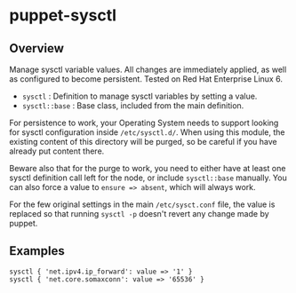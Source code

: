 # puppet-sysctl

## Overview

Manage sysctl variable values. All changes are immediately applied, as well as
configured to become persistent. Tested on Red Hat Enterprise Linux 6.

 * `sysctl` : Definition to manage sysctl variables by setting a value.
 * `sysctl::base` : Base class, included from the main definition.

For persistence to work, your Operating System needs to support looking for
sysctl configuration inside `/etc/sysctl.d/`. When using this module, the
existing content of this directory will be purged, so be careful if you
have already put content there.

Beware also that for the purge to work, you need to either have at least one
sysctl definition call left for the node, or include `sysctl::base` manually.
You can also force a value to `ensure => absent`, which will always work.

For the few original settings in the main `/etc/sysct.conf` file, the value is
replaced so that running `sysctl -p` doesn't revert any change made by puppet.

## Examples

    sysctl { 'net.ipv4.ip_forward': value => '1' }
    sysctl { 'net.core.somaxconn': value => '65536' }

